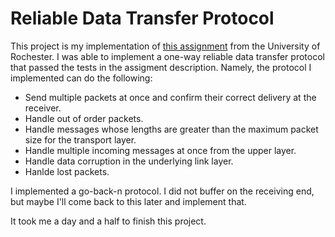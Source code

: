 # Reliable Data Transfer Protocol

This project is my implementation of [this assignment](http://www.cs.rochester.edu/courses/257/fall2018/projects/p3.html) from the University of Rochester.  I was able to implement a one-way reliable data transfer protocol that passed the tests in the assigment description.  Namely, the protocol I implemented can do the following:

* Send multiple packets at once and confirm their correct delivery at the receiver.
* Handle out of order packets.
* Handle messages whose lengths are greater than the maximum packet size for the transport layer.
* Handle multiple incoming messages at once from the upper layer.
* Handle data corruption in the underlying link layer.
* Hanlde lost packets.

I implemented a go-back-n protocol.  I did not buffer on the receiving end, but maybe I'll come back to this later and implement that.

It took me a day and a half to finish this project.  
